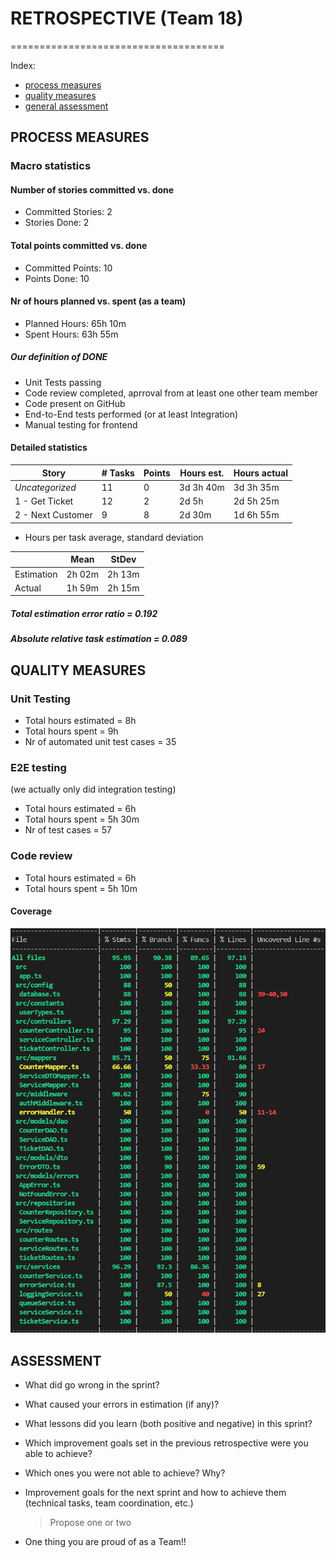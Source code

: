 # RETROSPECTIVE (Team 18)

=====================================

Index:

- [process measures](#process-measures)
- [quality measures](#quality-measures)
- [general assessment](#assessment)

## PROCESS MEASURES

### Macro statistics

#### Number of stories committed vs. done

- Committed Stories: 2
- Stories Done: 2

#### Total points committed vs. done

- Committed Points: 10
- Points Done: 10

#### Nr of hours planned vs. spent (as a team)

- Planned Hours: 65h 10m
- Spent Hours: 63h 55m

##### Our definition of DONE

- Unit Tests passing
- Code review completed, aprroval from at least one other team member
- Code present on GitHub
- End-to-End tests performed (or at least Integration)
- Manual testing for frontend

#### Detailed statistics

| Story             | # Tasks | Points | Hours est. | Hours actual |
| ----------------- | ------- | ------ | ---------- | ------------ |
| _Uncategorized_   | 11      | 0      | 3d 3h 40m  | 3d 3h 35m    |
| 1 - Get Ticket    | 12      | 2      | 2d 5h      | 2d 5h 25m    |
| 2 - Next Customer | 9       | 8      | 2d 30m     | 1d 6h 55m    |

- Hours per task average, standard deviation

|            | Mean   | StDev  |
| ---------- | ------ | ------ |
| Estimation | 2h 02m | 2h 13m |
| Actual     | 1h 59m | 2h 15m |

##### Total estimation error ratio = 0.192

##### Absolute relative task estimation = 0.089

## QUALITY MEASURES

### Unit Testing

- Total hours estimated = 8h
- Total hours spent = 9h
- Nr of automated unit test cases = 35

### E2E testing

(we actually only did integration testing)

- Total hours estimated = 6h
- Total hours spent = 5h 30m
- Nr of test cases = 57

### Code review

- Total hours estimated = 6h
- Total hours spent = 5h 10m

#### Coverage

![Test coverage chart](./img/coverage.png)

## ASSESSMENT

- What did go wrong in the sprint?

- What caused your errors in estimation (if any)?

- What lessons did you learn (both positive and negative) in this sprint?

- Which improvement goals set in the previous retrospective were you able to achieve?
- Which ones you were not able to achieve? Why?

- Improvement goals for the next sprint and how to achieve them (technical tasks, team coordination, etc.)

  > Propose one or two

- One thing you are proud of as a Team!!
